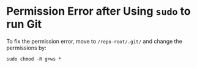 # Permission Error after Using `sudo` to run Git

To fix the permission error, move to `/repo-root/.git/` and change the permissions by:

```
sudo chmod -R g+ws *
``` 
